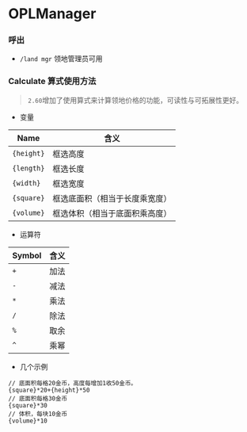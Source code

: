 # OPLManager

### 呼出
 - `/land mgr` 领地管理员可用

### Calculate 算式使用方法
> `2.60`增加了使用算式来计算领地价格的功能，可读性与可拓展性更好。

 - 变量

Name | 含义
-|-
`{height}`  |   框选高度
`{length}`  |   框选长度
`{width}`   |   框选宽度
`{square}`  |   框选底面积（相当于长度乘宽度）
`{volume}`  |   框选体积（相当于底面积乘高度）

 - 运算符

Symbol | 含义
-|-
`+`   |   加法
`-`   |   减法
`*`   |   乘法
`/`   |   除法
`%`   |   取余
`^`   |   乘幂

 - 几个示例
```
// 底面积每格20金币，高度每增加1收50金币。
{square}*20+{height}*50
// 底面积每格30金币
{square}*30
// 体积，每块10金币
{volume}*10
 ```
